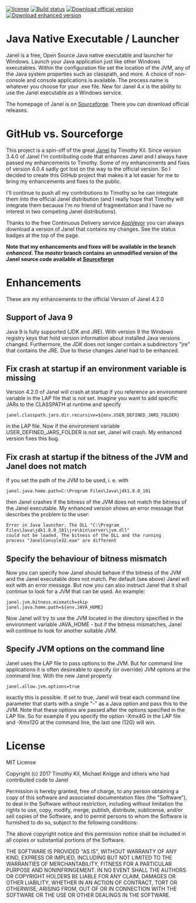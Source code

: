 [![license](https://img.shields.io/github/license/mashape/apistatus.svg)](https://opensource.org/licenses/MIT)
[![Build status](https://ci.appveyor.com/api/projects/status/yelrh6y19v32ktg6/branch/enhanced?svg=true)](https://ci.appveyor.com/project/michaelknigge/janel/branch/enhanced)
[![Download official version](https://img.shields.io/badge/Download-Official_version-orange.svg)](https://sourceforge.net/projects/janel/files/latest/download)
[![Download enhanced version](https://img.shields.io/badge/Download-Enhanced_version-orange.svg)](https://ci.appveyor.com/api/projects/michaelknigge/janel/artifacts/janel-enhanced.7z?branch=enhanced)

# Java Native Executable / Launcher
Janel is a free, Open Source Java native executable and launcher for Windows. Launch your Java application just like other
Windows executables. Within the configuration file set the location of the JVM, any of the Java system properties such as
classpath, and more. A choice of non-console and console applications is available. The process name is whatever you choose
for your .exe file. New for Janel 4.x is the ability to use the Janel executable as a Windows service.

The homepage of Janel is on [Sourceforge](https://sourceforge.net/projects/janel/). There you can download official releases.

# GitHub vs. Sourceforge
This project is a spin-off of the great [Janel](https://sourceforge.net/projects/janel/) by Timothy Kil.
Since version 3.4.0 of Janel I'm contributing code that enhances Janel and I always have passed my enhancements
to Timothy. Some of my enhancements and fixes of version 4.0.4 sadly got lost on the way to the official version.
So I decided to create this GitHub project that makes it a lot easier for me to bring my enhancements and fixes
to the public. 

I'll continue to push all my contributions to Timothy so he can integrate them into the official Janel distribution
(and I really hope that Timothy will integrate them because I'm no friend of fragmentation and I have no interest
in two competing Janel distributions).

Thanks to the free Continuous Delivery service [AppVeyor](https://www.appveyor.com/) you can always
download a version of Janel that contains my changes. See the status badges at the top of the page.

**Note that my enhancements and fixes will be available in the branch _enhanced_. The _master_ branch contains an unmodified version of the Janel source code available at [Sourceforge](https://sourceforge.net/projects/janel/)**

# Enhancements
These are my enhancements to the official Version of Janel 4.2.0
## Support of Java 9
Java 9 is fully supported (JDK and JRE). With version 9 the Windows registry keys that hold version information about installed Java versions changed. Furthermore, the JDK does not longer contain a subdirectory "jre" that contains the JRE. Due to these changes Janel had to be enhanced.
## Fix crash at startup if an environment variable is missing
Version 4.2.0 of Janel will crash at startup if you reference an environment variable in the LAP file that is not set. Imagine you want to add specific JARs to the CLASSPATH at runtime and specify

    janel.classpath.jars.dir.recursive=${env.USER_DEFINED_JARS_FOLDER}
    
in the LAP file. Now if the environment variable USER_DEFINED_JARS_FOLDER is not set, Janel will crash. My enhanced version fixes this bug.

## Fix crash at startup if the bitness of the JVM and Janel does not match
If you set the path of the JVM to be used, i. e. with

    janel.java.home.path=C:\Program Files\Java\jdk1.8.0_101
    
then Janel crashes if the bitness of the JVM does not match the bitness of the Janel executable. My enhanced version shows an error message that describes the problem to the user:

    Error in Java launcher. The DLL "C:\Program Files\Java\jdk1.8.0_101\jre\bin\server\jvm.dll"
    could not be loaded. The bitness of the DLL and the running
    process "JanelConsole32.exe" are different

## Specify the behaviour of bitness mismatch
Now you can specify how Janel should behave if the bitness of the JVM and the Janel executable does not match. Per default (see above) Janel will exit with an error message. But now you can also instruct Janel that it shall continue to look for a JVM that can be used. An example:

    janel.jvm.bitness.mismatch=skip
    janel.java.home.path=${env.JAVA_HOME}

Now Janel will try to use the JVM located in the directory specified in the environment variable JAVA_HOME - but if the bitness mismatches, Janel will continue to look for another suitable JVM.

## Specify JVM options on the command line
Janel uses the LAP file to pass options to the JVM. But for command line applications it is often desireable to specify (or override) JVM options at the command line. With the new Janel property

    janel.allow.jvm.options=true

exactly this is possible. If set to true, Janel will treat each command line parameter that starts with a single "-" as a Java option and pass this to the JVM. Note that these options are passed after the options specified in the LAP file. So for example if you specify the option -Xmx4G in the LAP file and -Xmx12G at the command line, the last one (12G) will win.

# License
MIT License

Copyright (c) 2017 Timothy Kil, Michael Knigge and others who had contributed code to Janel

Permission is hereby granted, free of charge, to any person obtaining a copy
of this software and associated documentation files (the "Software"), to deal
in the Software without restriction, including without limitation the rights
to use, copy, modify, merge, publish, distribute, sublicense, and/or sell
copies of the Software, and to permit persons to whom the Software is
furnished to do so, subject to the following conditions:

The above copyright notice and this permission notice shall be included in all
copies or substantial portions of the Software.

THE SOFTWARE IS PROVIDED "AS IS", WITHOUT WARRANTY OF ANY KIND, EXPRESS OR
IMPLIED, INCLUDING BUT NOT LIMITED TO THE WARRANTIES OF MERCHANTABILITY,
FITNESS FOR A PARTICULAR PURPOSE AND NONINFRINGEMENT. IN NO EVENT SHALL THE
AUTHORS OR COPYRIGHT HOLDERS BE LIABLE FOR ANY CLAIM, DAMAGES OR OTHER
LIABILITY, WHETHER IN AN ACTION OF CONTRACT, TORT OR OTHERWISE, ARISING FROM,
OUT OF OR IN CONNECTION WITH THE SOFTWARE OR THE USE OR OTHER DEALINGS IN THE
SOFTWARE.
